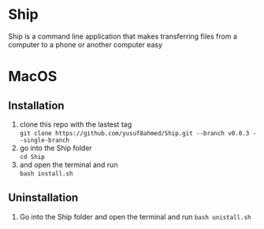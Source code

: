 # Ship
Ship is a command line application that makes transferring files from a computer to a phone or another computer easy

# MacOS

## Installation
1. clone this repo with the lastest tag <br>
`git clone https://github.com/yusuf8ahmed/Ship.git --branch v0.0.3 --single-branch`
2. go into the Ship folder<br>
`cd Ship`
3. and open the terminal and run <br>
`bash install.sh`

## Uninstallation
1. Go into the Ship folder and open the terminal and run 
`bash unistall.sh`
